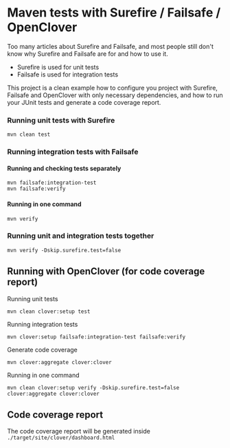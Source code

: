 # Maven tests with Surefire / Failsafe / OpenClover
Too many articles about Surefire and Failsafe, 
and most people still don't know why Surefire and Failsafe are for
and how to use it.

* Surefire is used for unit tests
* Failsafe is used for integration tests

This project is a clean example how to configure you project with Surefire, 
Failsafe and OpenClover with only necessary dependencies, and how to run your
JUnit tests and generate a code coverage report.

### Running unit tests with Surefire
```
mvn clean test
```

### Running integration tests with Failsafe
#### Running and checking tests separately
```
mvn failsafe:integration-test
mvn failsafe:verify
```

#### Running in one command
```
mvn verify
```

### Running unit and integration tests together
```
mvn verify -Dskip.surefire.test=false
```

## Running with OpenClover (for code coverage report)
Running unit tests
```
mvn clean clover:setup test  
```

Running integration tests
```
mvn clover:setup failsafe:integration-test failsafe:verify
```

Generate code coverage
```
mvn clover:aggregate clover:clover
```

Running in one command
```
mvn clean clover:setup verify -Dskip.surefire.test=false clover:aggregate clover:clover
```

## Code coverage report
The code coverage report will be generated inside
`./target/site/clover/dashboard.html`
